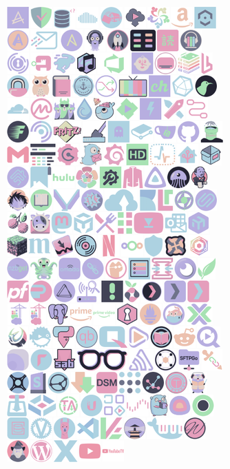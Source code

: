 <a href="https://raw.githubusercontent.com/Jas-SinghFSU/homepage-catppuccin/main/catppuccin_icons/actual.png"><img src="https://raw.githubusercontent.com/Jas-SinghFSU/homepage-catppuccin/main/catppuccin_icons/actual.png" alt="3cx" height="50"></a>     <a href="https://raw.githubusercontent.com/Jas-SinghFSU/homepage-catppuccin/main/catppuccin_icons/adguardhome.png"><img src="https://raw.githubusercontent.com/Jas-SinghFSU/homepage-catppuccin/main/catppuccin_icons/adguardhome.png" alt="3cx" height="50"></a>     <a href="https://raw.githubusercontent.com/Jas-SinghFSU/homepage-catppuccin/main/catppuccin_icons/adminer.png"><img src="https://raw.githubusercontent.com/Jas-SinghFSU/homepage-catppuccin/main/catppuccin_icons/adminer.png" alt="3cx" height="50"></a>     <a href="https://raw.githubusercontent.com/Jas-SinghFSU/homepage-catppuccin/main/catppuccin_icons/airsonic.png"><img src="https://raw.githubusercontent.com/Jas-SinghFSU/homepage-catppuccin/main/catppuccin_icons/airsonic.png" alt="3cx" height="50"></a>     <a href="https://raw.githubusercontent.com/Jas-SinghFSU/homepage-catppuccin/main/catppuccin_icons/alarmpi.png"><img src="https://raw.githubusercontent.com/Jas-SinghFSU/homepage-catppuccin/main/catppuccin_icons/alarmpi.png" alt="3cx" height="50"></a>     <a href="https://raw.githubusercontent.com/Jas-SinghFSU/homepage-catppuccin/main/catppuccin_icons/alltube.png"><img src="https://raw.githubusercontent.com/Jas-SinghFSU/homepage-catppuccin/main/catppuccin_icons/alltube.png" alt="3cx" height="50"></a>     <a href="https://raw.githubusercontent.com/Jas-SinghFSU/homepage-catppuccin/main/catppuccin_icons/alma.png"><img src="https://raw.githubusercontent.com/Jas-SinghFSU/homepage-catppuccin/main/catppuccin_icons/alma.png" alt="3cx" height="50"></a>     <a href="https://raw.githubusercontent.com/Jas-SinghFSU/homepage-catppuccin/main/catppuccin_icons/amazon.png"><img src="https://raw.githubusercontent.com/Jas-SinghFSU/homepage-catppuccin/main/catppuccin_icons/amazon.png" alt="3cx" height="50"></a>     <a href="https://raw.githubusercontent.com/Jas-SinghFSU/homepage-catppuccin/main/catppuccin_icons/amcrest.png"><img src="https://raw.githubusercontent.com/Jas-SinghFSU/homepage-catppuccin/main/catppuccin_icons/amcrest.png" alt="3cx" height="50"></a>     <a href="https://raw.githubusercontent.com/Jas-SinghFSU/homepage-catppuccin/main/catppuccin_icons/ampache.png"><img src="https://raw.githubusercontent.com/Jas-SinghFSU/homepage-catppuccin/main/catppuccin_icons/ampache.png" alt="3cx" height="50"></a>     <a href="https://raw.githubusercontent.com/Jas-SinghFSU/homepage-catppuccin/main/catppuccin_icons/anonaddy.png"><img src="https://raw.githubusercontent.com/Jas-SinghFSU/homepage-catppuccin/main/catppuccin_icons/anonaddy.png" alt="3cx" height="50"></a>     <a href="https://raw.githubusercontent.com/Jas-SinghFSU/homepage-catppuccin/main/catppuccin_icons/ansible.png"><img src="https://raw.githubusercontent.com/Jas-SinghFSU/homepage-catppuccin/main/catppuccin_icons/ansible.png" alt="3cx" height="50"></a>     <a href="https://raw.githubusercontent.com/Jas-SinghFSU/homepage-catppuccin/main/catppuccin_icons/argocd.png"><img src="https://raw.githubusercontent.com/Jas-SinghFSU/homepage-catppuccin/main/catppuccin_icons/argocd.png" alt="3cx" height="50"></a>     <a href="https://raw.githubusercontent.com/Jas-SinghFSU/homepage-catppuccin/main/catppuccin_icons/ariang.png"><img src="https://raw.githubusercontent.com/Jas-SinghFSU/homepage-catppuccin/main/catppuccin_icons/ariang.png" alt="3cx" height="50"></a>     <a href="https://raw.githubusercontent.com/Jas-SinghFSU/homepage-catppuccin/main/catppuccin_icons/assetgrid.png"><img src="https://raw.githubusercontent.com/Jas-SinghFSU/homepage-catppuccin/main/catppuccin_icons/assetgrid.png" alt="3cx" height="50"></a>     <a href="https://raw.githubusercontent.com/Jas-SinghFSU/homepage-catppuccin/main/catppuccin_icons/atsumeru.png"><img src="https://raw.githubusercontent.com/Jas-SinghFSU/homepage-catppuccin/main/catppuccin_icons/atsumeru.png" alt="3cx" height="50"></a>     <a href="https://raw.githubusercontent.com/Jas-SinghFSU/homepage-catppuccin/main/catppuccin_icons/audiobookshelf.png"><img src="https://raw.githubusercontent.com/Jas-SinghFSU/homepage-catppuccin/main/catppuccin_icons/audiobookshelf.png" alt="3cx" height="50"></a>     <a href="https://raw.githubusercontent.com/Jas-SinghFSU/homepage-catppuccin/main/catppuccin_icons/authelia.png"><img src="https://raw.githubusercontent.com/Jas-SinghFSU/homepage-catppuccin/main/catppuccin_icons/authelia.png" alt="3cx" height="50"></a>     <a href="https://raw.githubusercontent.com/Jas-SinghFSU/homepage-catppuccin/main/catppuccin_icons/authentik.png"><img src="https://raw.githubusercontent.com/Jas-SinghFSU/homepage-catppuccin/main/catppuccin_icons/authentik.png" alt="3cx" height="50"></a>     <a href="https://raw.githubusercontent.com/Jas-SinghFSU/homepage-catppuccin/main/catppuccin_icons/autobrr.png"><img src="https://raw.githubusercontent.com/Jas-SinghFSU/homepage-catppuccin/main/catppuccin_icons/autobrr.png" alt="3cx" height="50"></a>     <a href="https://raw.githubusercontent.com/Jas-SinghFSU/homepage-catppuccin/main/catppuccin_icons/azuracast.png"><img src="https://raw.githubusercontent.com/Jas-SinghFSU/homepage-catppuccin/main/catppuccin_icons/azuracast.png" alt="3cx" height="50"></a>     <a href="https://raw.githubusercontent.com/Jas-SinghFSU/homepage-catppuccin/main/catppuccin_icons/azuredevops.png"><img src="https://raw.githubusercontent.com/Jas-SinghFSU/homepage-catppuccin/main/catppuccin_icons/azuredevops.png" alt="3cx" height="50"></a>     <a href="https://raw.githubusercontent.com/Jas-SinghFSU/homepage-catppuccin/main/catppuccin_icons/babybuddy.png"><img src="https://raw.githubusercontent.com/Jas-SinghFSU/homepage-catppuccin/main/catppuccin_icons/babybuddy.png" alt="3cx" height="50"></a>     <a href="https://raw.githubusercontent.com/Jas-SinghFSU/homepage-catppuccin/main/catppuccin_icons/bazarr.png"><img src="https://raw.githubusercontent.com/Jas-SinghFSU/homepage-catppuccin/main/catppuccin_icons/bazarr.png" alt="3cx" height="50"></a>     <a href="https://raw.githubusercontent.com/Jas-SinghFSU/homepage-catppuccin/main/catppuccin_icons/bookstack.png"><img src="https://raw.githubusercontent.com/Jas-SinghFSU/homepage-catppuccin/main/catppuccin_icons/bookstack.png" alt="3cx" height="50"></a>     <a href="https://raw.githubusercontent.com/Jas-SinghFSU/homepage-catppuccin/main/catppuccin_icons/browserless.png"><img src="https://raw.githubusercontent.com/Jas-SinghFSU/homepage-catppuccin/main/catppuccin_icons/browserless.png" alt="3cx" height="50"></a>     <a href="https://raw.githubusercontent.com/Jas-SinghFSU/homepage-catppuccin/main/catppuccin_icons/caddy.png"><img src="https://raw.githubusercontent.com/Jas-SinghFSU/homepage-catppuccin/main/catppuccin_icons/caddy.png" alt="3cx" height="50"></a>     <a href="https://raw.githubusercontent.com/Jas-SinghFSU/homepage-catppuccin/main/catppuccin_icons/cadvisor.png"><img src="https://raw.githubusercontent.com/Jas-SinghFSU/homepage-catppuccin/main/catppuccin_icons/cadvisor.png" alt="3cx" height="50"></a>     <a href="https://raw.githubusercontent.com/Jas-SinghFSU/homepage-catppuccin/main/catppuccin_icons/calibreweb.png"><img src="https://raw.githubusercontent.com/Jas-SinghFSU/homepage-catppuccin/main/catppuccin_icons/calibreweb.png" alt="3cx" height="50"></a>     <a href="https://raw.githubusercontent.com/Jas-SinghFSU/homepage-catppuccin/main/catppuccin_icons/cert-manager.png"><img src="https://raw.githubusercontent.com/Jas-SinghFSU/homepage-catppuccin/main/catppuccin_icons/cert-manager.png" alt="3cx" height="50"></a>     <a href="https://raw.githubusercontent.com/Jas-SinghFSU/homepage-catppuccin/main/catppuccin_icons/changedetection.png"><img src="https://raw.githubusercontent.com/Jas-SinghFSU/homepage-catppuccin/main/catppuccin_icons/changedetection.png" alt="3cx" height="50"></a>     <a href="https://raw.githubusercontent.com/Jas-SinghFSU/homepage-catppuccin/main/catppuccin_icons/channels.png"><img src="https://raw.githubusercontent.com/Jas-SinghFSU/homepage-catppuccin/main/catppuccin_icons/channels.png" alt="3cx" height="50"></a>     <a href="https://raw.githubusercontent.com/Jas-SinghFSU/homepage-catppuccin/main/catppuccin_icons/chevereto.png"><img src="https://raw.githubusercontent.com/Jas-SinghFSU/homepage-catppuccin/main/catppuccin_icons/chevereto.png" alt="3cx" height="50"></a>     <a href="https://raw.githubusercontent.com/Jas-SinghFSU/homepage-catppuccin/main/catppuccin_icons/chronograf.png"><img src="https://raw.githubusercontent.com/Jas-SinghFSU/homepage-catppuccin/main/catppuccin_icons/chronograf.png" alt="3cx" height="50"></a>     <a href="https://raw.githubusercontent.com/Jas-SinghFSU/homepage-catppuccin/main/catppuccin_icons/cinny.png"><img src="https://raw.githubusercontent.com/Jas-SinghFSU/homepage-catppuccin/main/catppuccin_icons/cinny.png" alt="3cx" height="50"></a>     <a href="https://raw.githubusercontent.com/Jas-SinghFSU/homepage-catppuccin/main/catppuccin_icons/cloudflare.png"><img src="https://raw.githubusercontent.com/Jas-SinghFSU/homepage-catppuccin/main/catppuccin_icons/cloudflare.png" alt="3cx" height="50"></a>     <a href="https://raw.githubusercontent.com/Jas-SinghFSU/homepage-catppuccin/main/catppuccin_icons/coinmarketcap.png"><img src="https://raw.githubusercontent.com/Jas-SinghFSU/homepage-catppuccin/main/catppuccin_icons/coinmarketcap.png" alt="3cx" height="50"></a>     <a href="https://raw.githubusercontent.com/Jas-SinghFSU/homepage-catppuccin/main/catppuccin_icons/crowdsec.png"><img src="https://raw.githubusercontent.com/Jas-SinghFSU/homepage-catppuccin/main/catppuccin_icons/crowdsec.png" alt="3cx" height="50"></a>     <a href="https://raw.githubusercontent.com/Jas-SinghFSU/homepage-catppuccin/main/catppuccin_icons/deluge.png"><img src="https://raw.githubusercontent.com/Jas-SinghFSU/homepage-catppuccin/main/catppuccin_icons/deluge.png" alt="3cx" height="50"></a>     <a href="https://raw.githubusercontent.com/Jas-SinghFSU/homepage-catppuccin/main/catppuccin_icons/diun.png"><img src="https://raw.githubusercontent.com/Jas-SinghFSU/homepage-catppuccin/main/catppuccin_icons/diun.png" alt="3cx" height="50"></a>     <a href="https://raw.githubusercontent.com/Jas-SinghFSU/homepage-catppuccin/main/catppuccin_icons/emby.png"><img src="https://raw.githubusercontent.com/Jas-SinghFSU/homepage-catppuccin/main/catppuccin_icons/emby.png" alt="3cx" height="50"></a>     <a href="https://raw.githubusercontent.com/Jas-SinghFSU/homepage-catppuccin/main/catppuccin_icons/evcc.png"><img src="https://raw.githubusercontent.com/Jas-SinghFSU/homepage-catppuccin/main/catppuccin_icons/evcc.png" alt="3cx" height="50"></a>     <a href="https://raw.githubusercontent.com/Jas-SinghFSU/homepage-catppuccin/main/catppuccin_icons/excalidraw.png"><img src="https://raw.githubusercontent.com/Jas-SinghFSU/homepage-catppuccin/main/catppuccin_icons/excalidraw.png" alt="3cx" height="50"></a>     <a href="https://raw.githubusercontent.com/Jas-SinghFSU/homepage-catppuccin/main/catppuccin_icons/fileflows.png"><img src="https://raw.githubusercontent.com/Jas-SinghFSU/homepage-catppuccin/main/catppuccin_icons/fileflows.png" alt="3cx" height="50"></a>     <a href="https://raw.githubusercontent.com/Jas-SinghFSU/homepage-catppuccin/main/catppuccin_icons/flood.png"><img src="https://raw.githubusercontent.com/Jas-SinghFSU/homepage-catppuccin/main/catppuccin_icons/flood.png" alt="3cx" height="50"></a>     <a href="https://raw.githubusercontent.com/Jas-SinghFSU/homepage-catppuccin/main/catppuccin_icons/freshrss.png"><img src="https://raw.githubusercontent.com/Jas-SinghFSU/homepage-catppuccin/main/catppuccin_icons/freshrss.png" alt="3cx" height="50"></a>     <a href="https://raw.githubusercontent.com/Jas-SinghFSU/homepage-catppuccin/main/catppuccin_icons/fritz.png"><img src="https://raw.githubusercontent.com/Jas-SinghFSU/homepage-catppuccin/main/catppuccin_icons/fritz.png" alt="3cx" height="50"></a>     <a href="https://raw.githubusercontent.com/Jas-SinghFSU/homepage-catppuccin/main/catppuccin_icons/gamedig.png"><img src="https://raw.githubusercontent.com/Jas-SinghFSU/homepage-catppuccin/main/catppuccin_icons/gamedig.png" alt="3cx" height="50"></a>     <a href="https://raw.githubusercontent.com/Jas-SinghFSU/homepage-catppuccin/main/catppuccin_icons/ghostfolio.png"><img src="https://raw.githubusercontent.com/Jas-SinghFSU/homepage-catppuccin/main/catppuccin_icons/ghostfolio.png" alt="3cx" height="50"></a>     <a href="https://raw.githubusercontent.com/Jas-SinghFSU/homepage-catppuccin/main/catppuccin_icons/gitbook.png"><img src="https://raw.githubusercontent.com/Jas-SinghFSU/homepage-catppuccin/main/catppuccin_icons/gitbook.png" alt="3cx" height="50"></a>     <a href="https://raw.githubusercontent.com/Jas-SinghFSU/homepage-catppuccin/main/catppuccin_icons/gitea.png"><img src="https://raw.githubusercontent.com/Jas-SinghFSU/homepage-catppuccin/main/catppuccin_icons/gitea.png" alt="3cx" height="50"></a>     <a href="https://raw.githubusercontent.com/Jas-SinghFSU/homepage-catppuccin/main/catppuccin_icons/github.png"><img src="https://raw.githubusercontent.com/Jas-SinghFSU/homepage-catppuccin/main/catppuccin_icons/github.png" alt="3cx" height="50"></a>     <a href="https://raw.githubusercontent.com/Jas-SinghFSU/homepage-catppuccin/main/catppuccin_icons/gluetun.png"><img src="https://raw.githubusercontent.com/Jas-SinghFSU/homepage-catppuccin/main/catppuccin_icons/gluetun.png" alt="3cx" height="50"></a>     <a href="https://raw.githubusercontent.com/Jas-SinghFSU/homepage-catppuccin/main/catppuccin_icons/gmail.png"><img src="https://raw.githubusercontent.com/Jas-SinghFSU/homepage-catppuccin/main/catppuccin_icons/gmail.png" alt="3cx" height="50"></a>     <a href="https://raw.githubusercontent.com/Jas-SinghFSU/homepage-catppuccin/main/catppuccin_icons/goaccess.png"><img src="https://raw.githubusercontent.com/Jas-SinghFSU/homepage-catppuccin/main/catppuccin_icons/goaccess.png" alt="3cx" height="50"></a>     <a href="https://raw.githubusercontent.com/Jas-SinghFSU/homepage-catppuccin/main/catppuccin_icons/gogs.png"><img src="https://raw.githubusercontent.com/Jas-SinghFSU/homepage-catppuccin/main/catppuccin_icons/gogs.png" alt="3cx" height="50"></a>     <a href="https://raw.githubusercontent.com/Jas-SinghFSU/homepage-catppuccin/main/catppuccin_icons/gotify.png"><img src="https://raw.githubusercontent.com/Jas-SinghFSU/homepage-catppuccin/main/catppuccin_icons/gotify.png" alt="3cx" height="50"></a>     <a href="https://raw.githubusercontent.com/Jas-SinghFSU/homepage-catppuccin/main/catppuccin_icons/grafana.png"><img src="https://raw.githubusercontent.com/Jas-SinghFSU/homepage-catppuccin/main/catppuccin_icons/grafana.png" alt="3cx" height="50"></a>     <a href="https://raw.githubusercontent.com/Jas-SinghFSU/homepage-catppuccin/main/catppuccin_icons/hdhomerun.png"><img src="https://raw.githubusercontent.com/Jas-SinghFSU/homepage-catppuccin/main/catppuccin_icons/hdhomerun.png" alt="3cx" height="50"></a>     <a href="https://raw.githubusercontent.com/Jas-SinghFSU/homepage-catppuccin/main/catppuccin_icons/healthchecks.png"><img src="https://raw.githubusercontent.com/Jas-SinghFSU/homepage-catppuccin/main/catppuccin_icons/healthchecks.png" alt="3cx" height="50"></a>     <a href="https://raw.githubusercontent.com/Jas-SinghFSU/homepage-catppuccin/main/catppuccin_icons/homeassistant.png"><img src="https://raw.githubusercontent.com/Jas-SinghFSU/homepage-catppuccin/main/catppuccin_icons/homeassistant.png" alt="3cx" height="50"></a>     <a href="https://raw.githubusercontent.com/Jas-SinghFSU/homepage-catppuccin/main/catppuccin_icons/homebox.png"><img src="https://raw.githubusercontent.com/Jas-SinghFSU/homepage-catppuccin/main/catppuccin_icons/homebox.png" alt="3cx" height="50"></a>     <a href="https://raw.githubusercontent.com/Jas-SinghFSU/homepage-catppuccin/main/catppuccin_icons/homebridge.png"><img src="https://raw.githubusercontent.com/Jas-SinghFSU/homepage-catppuccin/main/catppuccin_icons/homebridge.png" alt="3cx" height="50"></a>     <a href="https://raw.githubusercontent.com/Jas-SinghFSU/homepage-catppuccin/main/catppuccin_icons/homepage.png"><img src="https://raw.githubusercontent.com/Jas-SinghFSU/homepage-catppuccin/main/catppuccin_icons/homepage.png" alt="3cx" height="50"></a>     <a href="https://raw.githubusercontent.com/Jas-SinghFSU/homepage-catppuccin/main/catppuccin_icons/hulu.png"><img src="https://raw.githubusercontent.com/Jas-SinghFSU/homepage-catppuccin/main/catppuccin_icons/hulu.png" alt="3cx" height="50"></a>     <a href="https://raw.githubusercontent.com/Jas-SinghFSU/homepage-catppuccin/main/catppuccin_icons/immich.png"><img src="https://raw.githubusercontent.com/Jas-SinghFSU/homepage-catppuccin/main/catppuccin_icons/immich.png" alt="3cx" height="50"></a>     <a href="https://raw.githubusercontent.com/Jas-SinghFSU/homepage-catppuccin/main/catppuccin_icons/ittools.png"><img src="https://raw.githubusercontent.com/Jas-SinghFSU/homepage-catppuccin/main/catppuccin_icons/ittools.png" alt="3cx" height="50"></a>     <a href="https://raw.githubusercontent.com/Jas-SinghFSU/homepage-catppuccin/main/catppuccin_icons/jackett.png"><img src="https://raw.githubusercontent.com/Jas-SinghFSU/homepage-catppuccin/main/catppuccin_icons/jackett.png" alt="3cx" height="50"></a>     <a href="https://raw.githubusercontent.com/Jas-SinghFSU/homepage-catppuccin/main/catppuccin_icons/jellyfin.png"><img src="https://raw.githubusercontent.com/Jas-SinghFSU/homepage-catppuccin/main/catppuccin_icons/jellyfin.png" alt="3cx" height="50"></a>     <a href="https://raw.githubusercontent.com/Jas-SinghFSU/homepage-catppuccin/main/catppuccin_icons/jellyseerr.png"><img src="https://raw.githubusercontent.com/Jas-SinghFSU/homepage-catppuccin/main/catppuccin_icons/jellyseerr.png" alt="3cx" height="50"></a>     <a href="https://raw.githubusercontent.com/Jas-SinghFSU/homepage-catppuccin/main/catppuccin_icons/jenkins.png"><img src="https://raw.githubusercontent.com/Jas-SinghFSU/homepage-catppuccin/main/catppuccin_icons/jenkins.png" alt="3cx" height="50"></a>     <a href="https://raw.githubusercontent.com/Jas-SinghFSU/homepage-catppuccin/main/catppuccin_icons/kaizoku.png"><img src="https://raw.githubusercontent.com/Jas-SinghFSU/homepage-catppuccin/main/catppuccin_icons/kaizoku.png" alt="3cx" height="50"></a>     <a href="https://raw.githubusercontent.com/Jas-SinghFSU/homepage-catppuccin/main/catppuccin_icons/kavita.png"><img src="https://raw.githubusercontent.com/Jas-SinghFSU/homepage-catppuccin/main/catppuccin_icons/kavita.png" alt="3cx" height="50"></a>     <a href="https://raw.githubusercontent.com/Jas-SinghFSU/homepage-catppuccin/main/catppuccin_icons/klipper.png"><img src="https://raw.githubusercontent.com/Jas-SinghFSU/homepage-catppuccin/main/catppuccin_icons/klipper.png" alt="3cx" height="50"></a>     <a href="https://raw.githubusercontent.com/Jas-SinghFSU/homepage-catppuccin/main/catppuccin_icons/komga.png"><img src="https://raw.githubusercontent.com/Jas-SinghFSU/homepage-catppuccin/main/catppuccin_icons/komga.png" alt="3cx" height="50"></a>     <a href="https://raw.githubusercontent.com/Jas-SinghFSU/homepage-catppuccin/main/catppuccin_icons/kopia.png"><img src="https://raw.githubusercontent.com/Jas-SinghFSU/homepage-catppuccin/main/catppuccin_icons/kopia.png" alt="3cx" height="50"></a>     <a href="https://raw.githubusercontent.com/Jas-SinghFSU/homepage-catppuccin/main/catppuccin_icons/kutt.png"><img src="https://raw.githubusercontent.com/Jas-SinghFSU/homepage-catppuccin/main/catppuccin_icons/kutt.png" alt="3cx" height="50"></a>     <a href="https://raw.githubusercontent.com/Jas-SinghFSU/homepage-catppuccin/main/catppuccin_icons/libreddit.png"><img src="https://raw.githubusercontent.com/Jas-SinghFSU/homepage-catppuccin/main/catppuccin_icons/libreddit.png" alt="3cx" height="50"></a>     <a href="https://raw.githubusercontent.com/Jas-SinghFSU/homepage-catppuccin/main/catppuccin_icons/lidarr.png"><img src="https://raw.githubusercontent.com/Jas-SinghFSU/homepage-catppuccin/main/catppuccin_icons/lidarr.png" alt="3cx" height="50"></a>     <a href="https://raw.githubusercontent.com/Jas-SinghFSU/homepage-catppuccin/main/catppuccin_icons/linkding.png"><img src="https://raw.githubusercontent.com/Jas-SinghFSU/homepage-catppuccin/main/catppuccin_icons/linkding.png" alt="3cx" height="50"></a>     <a href="https://raw.githubusercontent.com/Jas-SinghFSU/homepage-catppuccin/main/catppuccin_icons/lychee.png"><img src="https://raw.githubusercontent.com/Jas-SinghFSU/homepage-catppuccin/main/catppuccin_icons/lychee.png" alt="3cx" height="50"></a>     <a href="https://raw.githubusercontent.com/Jas-SinghFSU/homepage-catppuccin/main/catppuccin_icons/mailcow.png"><img src="https://raw.githubusercontent.com/Jas-SinghFSU/homepage-catppuccin/main/catppuccin_icons/mailcow.png" alt="3cx" height="50"></a>     <a href="https://raw.githubusercontent.com/Jas-SinghFSU/homepage-catppuccin/main/catppuccin_icons/mastodon.png"><img src="https://raw.githubusercontent.com/Jas-SinghFSU/homepage-catppuccin/main/catppuccin_icons/mastodon.png" alt="3cx" height="50"></a>     <a href="https://raw.githubusercontent.com/Jas-SinghFSU/homepage-catppuccin/main/catppuccin_icons/maxroll.png"><img src="https://raw.githubusercontent.com/Jas-SinghFSU/homepage-catppuccin/main/catppuccin_icons/maxroll.png" alt="3cx" height="50"></a>     <a href="https://raw.githubusercontent.com/Jas-SinghFSU/homepage-catppuccin/main/catppuccin_icons/mealie.png"><img src="https://raw.githubusercontent.com/Jas-SinghFSU/homepage-catppuccin/main/catppuccin_icons/mealie.png" alt="3cx" height="50"></a>     <a href="https://raw.githubusercontent.com/Jas-SinghFSU/homepage-catppuccin/main/catppuccin_icons/medusa.png"><img src="https://raw.githubusercontent.com/Jas-SinghFSU/homepage-catppuccin/main/catppuccin_icons/medusa.png" alt="3cx" height="50"></a>     <a href="https://raw.githubusercontent.com/Jas-SinghFSU/homepage-catppuccin/main/catppuccin_icons/metube.png"><img src="https://raw.githubusercontent.com/Jas-SinghFSU/homepage-catppuccin/main/catppuccin_icons/metube.png" alt="3cx" height="50"></a>     <a href="https://raw.githubusercontent.com/Jas-SinghFSU/homepage-catppuccin/main/catppuccin_icons/microsoftoutlook.png"><img src="https://raw.githubusercontent.com/Jas-SinghFSU/homepage-catppuccin/main/catppuccin_icons/microsoftoutlook.png" alt="3cx" height="50"></a>     <a href="https://raw.githubusercontent.com/Jas-SinghFSU/homepage-catppuccin/main/catppuccin_icons/mikrotik.png"><img src="https://raw.githubusercontent.com/Jas-SinghFSU/homepage-catppuccin/main/catppuccin_icons/mikrotik.png" alt="3cx" height="50"></a>     <a href="https://raw.githubusercontent.com/Jas-SinghFSU/homepage-catppuccin/main/catppuccin_icons/minecraft.png"><img src="https://raw.githubusercontent.com/Jas-SinghFSU/homepage-catppuccin/main/catppuccin_icons/minecraft.png" alt="3cx" height="50"></a>     <a href="https://raw.githubusercontent.com/Jas-SinghFSU/homepage-catppuccin/main/catppuccin_icons/miniflux.png"><img src="https://raw.githubusercontent.com/Jas-SinghFSU/homepage-catppuccin/main/catppuccin_icons/miniflux.png" alt="3cx" height="50"></a>     <a href="https://raw.githubusercontent.com/Jas-SinghFSU/homepage-catppuccin/main/catppuccin_icons/mylar.png"><img src="https://raw.githubusercontent.com/Jas-SinghFSU/homepage-catppuccin/main/catppuccin_icons/mylar.png" alt="3cx" height="50"></a>     <a href="https://raw.githubusercontent.com/Jas-SinghFSU/homepage-catppuccin/main/catppuccin_icons/navidrome.png"><img src="https://raw.githubusercontent.com/Jas-SinghFSU/homepage-catppuccin/main/catppuccin_icons/navidrome.png" alt="3cx" height="50"></a>     <a href="https://raw.githubusercontent.com/Jas-SinghFSU/homepage-catppuccin/main/catppuccin_icons/netflix.png"><img src="https://raw.githubusercontent.com/Jas-SinghFSU/homepage-catppuccin/main/catppuccin_icons/netflix.png" alt="3cx" height="50"></a>     <a href="https://raw.githubusercontent.com/Jas-SinghFSU/homepage-catppuccin/main/catppuccin_icons/nextcloud.png"><img src="https://raw.githubusercontent.com/Jas-SinghFSU/homepage-catppuccin/main/catppuccin_icons/nextcloud.png" alt="3cx" height="50"></a>     <a href="https://raw.githubusercontent.com/Jas-SinghFSU/homepage-catppuccin/main/catppuccin_icons/nextdns.png"><img src="https://raw.githubusercontent.com/Jas-SinghFSU/homepage-catppuccin/main/catppuccin_icons/nextdns.png" alt="3cx" height="50"></a>     <a href="https://raw.githubusercontent.com/Jas-SinghFSU/homepage-catppuccin/main/catppuccin_icons/nexusmods.png"><img src="https://raw.githubusercontent.com/Jas-SinghFSU/homepage-catppuccin/main/catppuccin_icons/nexusmods.png" alt="3cx" height="50"></a>     <a href="https://raw.githubusercontent.com/Jas-SinghFSU/homepage-catppuccin/main/catppuccin_icons/nginxproxymanager.png"><img src="https://raw.githubusercontent.com/Jas-SinghFSU/homepage-catppuccin/main/catppuccin_icons/nginxproxymanager.png" alt="3cx" height="50"></a>     <a href="https://raw.githubusercontent.com/Jas-SinghFSU/homepage-catppuccin/main/catppuccin_icons/nzbget.png"><img src="https://raw.githubusercontent.com/Jas-SinghFSU/homepage-catppuccin/main/catppuccin_icons/nzbget.png" alt="3cx" height="50"></a>     <a href="https://raw.githubusercontent.com/Jas-SinghFSU/homepage-catppuccin/main/catppuccin_icons/octoprint.png"><img src="https://raw.githubusercontent.com/Jas-SinghFSU/homepage-catppuccin/main/catppuccin_icons/octoprint.png" alt="3cx" height="50"></a>     <a href="https://raw.githubusercontent.com/Jas-SinghFSU/homepage-catppuccin/main/catppuccin_icons/omada.png"><img src="https://raw.githubusercontent.com/Jas-SinghFSU/homepage-catppuccin/main/catppuccin_icons/omada.png" alt="3cx" height="50"></a>     <a href="https://raw.githubusercontent.com/Jas-SinghFSU/homepage-catppuccin/main/catppuccin_icons/ombi.png"><img src="https://raw.githubusercontent.com/Jas-SinghFSU/homepage-catppuccin/main/catppuccin_icons/ombi.png" alt="3cx" height="50"></a>     <a href="https://raw.githubusercontent.com/Jas-SinghFSU/homepage-catppuccin/main/catppuccin_icons/opengist.png"><img src="https://raw.githubusercontent.com/Jas-SinghFSU/homepage-catppuccin/main/catppuccin_icons/opengist.png" alt="3cx" height="50"></a>     <a href="https://raw.githubusercontent.com/Jas-SinghFSU/homepage-catppuccin/main/catppuccin_icons/openmediavault.png"><img src="https://raw.githubusercontent.com/Jas-SinghFSU/homepage-catppuccin/main/catppuccin_icons/openmediavault.png" alt="3cx" height="50"></a>     <a href="https://raw.githubusercontent.com/Jas-SinghFSU/homepage-catppuccin/main/catppuccin_icons/opnsense.png"><img src="https://raw.githubusercontent.com/Jas-SinghFSU/homepage-catppuccin/main/catppuccin_icons/opnsense.png" alt="3cx" height="50"></a>     <a href="https://raw.githubusercontent.com/Jas-SinghFSU/homepage-catppuccin/main/catppuccin_icons/overseerr.png"><img src="https://raw.githubusercontent.com/Jas-SinghFSU/homepage-catppuccin/main/catppuccin_icons/overseerr.png" alt="3cx" height="50"></a>     <a href="https://raw.githubusercontent.com/Jas-SinghFSU/homepage-catppuccin/main/catppuccin_icons/paperlessngx.png"><img src="https://raw.githubusercontent.com/Jas-SinghFSU/homepage-catppuccin/main/catppuccin_icons/paperlessngx.png" alt="3cx" height="50"></a>     <a href="https://raw.githubusercontent.com/Jas-SinghFSU/homepage-catppuccin/main/catppuccin_icons/pfsense.png"><img src="https://raw.githubusercontent.com/Jas-SinghFSU/homepage-catppuccin/main/catppuccin_icons/pfsense.png" alt="3cx" height="50"></a>     <a href="https://raw.githubusercontent.com/Jas-SinghFSU/homepage-catppuccin/main/catppuccin_icons/photonix.png"><img src="https://raw.githubusercontent.com/Jas-SinghFSU/homepage-catppuccin/main/catppuccin_icons/photonix.png" alt="3cx" height="50"></a>     <a href="https://raw.githubusercontent.com/Jas-SinghFSU/homepage-catppuccin/main/catppuccin_icons/photoprism.png"><img src="https://raw.githubusercontent.com/Jas-SinghFSU/homepage-catppuccin/main/catppuccin_icons/photoprism.png" alt="3cx" height="50"></a>     <a href="https://raw.githubusercontent.com/Jas-SinghFSU/homepage-catppuccin/main/catppuccin_icons/pialert.png"><img src="https://raw.githubusercontent.com/Jas-SinghFSU/homepage-catppuccin/main/catppuccin_icons/pialert.png" alt="3cx" height="50"></a>     <a href="https://raw.githubusercontent.com/Jas-SinghFSU/homepage-catppuccin/main/catppuccin_icons/picsur.png"><img src="https://raw.githubusercontent.com/Jas-SinghFSU/homepage-catppuccin/main/catppuccin_icons/picsur.png" alt="3cx" height="50"></a>     <a href="https://raw.githubusercontent.com/Jas-SinghFSU/homepage-catppuccin/main/catppuccin_icons/pihole.png"><img src="https://raw.githubusercontent.com/Jas-SinghFSU/homepage-catppuccin/main/catppuccin_icons/pihole.png" alt="3cx" height="50"></a>     <a href="https://raw.githubusercontent.com/Jas-SinghFSU/homepage-catppuccin/main/catppuccin_icons/plex.png"><img src="https://raw.githubusercontent.com/Jas-SinghFSU/homepage-catppuccin/main/catppuccin_icons/plex.png" alt="3cx" height="50"></a>     <a href="https://raw.githubusercontent.com/Jas-SinghFSU/homepage-catppuccin/main/catppuccin_icons/plex2.png"><img src="https://raw.githubusercontent.com/Jas-SinghFSU/homepage-catppuccin/main/catppuccin_icons/plex2.png" alt="3cx" height="50"></a>     <a href="https://raw.githubusercontent.com/Jas-SinghFSU/homepage-catppuccin/main/catppuccin_icons/plex3.png"><img src="https://raw.githubusercontent.com/Jas-SinghFSU/homepage-catppuccin/main/catppuccin_icons/plex3.png" alt="3cx" height="50"></a>     <a href="https://raw.githubusercontent.com/Jas-SinghFSU/homepage-catppuccin/main/catppuccin_icons/portainer.png"><img src="https://raw.githubusercontent.com/Jas-SinghFSU/homepage-catppuccin/main/catppuccin_icons/portainer.png" alt="3cx" height="50"></a>     <a href="https://raw.githubusercontent.com/Jas-SinghFSU/homepage-catppuccin/main/catppuccin_icons/portainer2.png"><img src="https://raw.githubusercontent.com/Jas-SinghFSU/homepage-catppuccin/main/catppuccin_icons/portainer2.png" alt="3cx" height="50"></a>     <a href="https://raw.githubusercontent.com/Jas-SinghFSU/homepage-catppuccin/main/catppuccin_icons/postgresql.png"><img src="https://raw.githubusercontent.com/Jas-SinghFSU/homepage-catppuccin/main/catppuccin_icons/postgresql.png" alt="3cx" height="50"></a>     <a href="https://raw.githubusercontent.com/Jas-SinghFSU/homepage-catppuccin/main/catppuccin_icons/prime.png"><img src="https://raw.githubusercontent.com/Jas-SinghFSU/homepage-catppuccin/main/catppuccin_icons/prime.png" alt="3cx" height="50"></a>     <a href="https://raw.githubusercontent.com/Jas-SinghFSU/homepage-catppuccin/main/catppuccin_icons/primevideo.png"><img src="https://raw.githubusercontent.com/Jas-SinghFSU/homepage-catppuccin/main/catppuccin_icons/primevideo.png" alt="3cx" height="50"></a>     <a href="https://raw.githubusercontent.com/Jas-SinghFSU/homepage-catppuccin/main/catppuccin_icons/privatebin.png"><img src="https://raw.githubusercontent.com/Jas-SinghFSU/homepage-catppuccin/main/catppuccin_icons/privatebin.png" alt="3cx" height="50"></a>     <a href="https://raw.githubusercontent.com/Jas-SinghFSU/homepage-catppuccin/main/catppuccin_icons/prometheus.png"><img src="https://raw.githubusercontent.com/Jas-SinghFSU/homepage-catppuccin/main/catppuccin_icons/prometheus.png" alt="3cx" height="50"></a>     <a href="https://raw.githubusercontent.com/Jas-SinghFSU/homepage-catppuccin/main/catppuccin_icons/prowlarr.png"><img src="https://raw.githubusercontent.com/Jas-SinghFSU/homepage-catppuccin/main/catppuccin_icons/prowlarr.png" alt="3cx" height="50"></a>     <a href="https://raw.githubusercontent.com/Jas-SinghFSU/homepage-catppuccin/main/catppuccin_icons/proxmox.png"><img src="https://raw.githubusercontent.com/Jas-SinghFSU/homepage-catppuccin/main/catppuccin_icons/proxmox.png" alt="3cx" height="50"></a>     <a href="https://raw.githubusercontent.com/Jas-SinghFSU/homepage-catppuccin/main/catppuccin_icons/pterodactyl.png"><img src="https://raw.githubusercontent.com/Jas-SinghFSU/homepage-catppuccin/main/catppuccin_icons/pterodactyl.png" alt="3cx" height="50"></a>     <a href="https://raw.githubusercontent.com/Jas-SinghFSU/homepage-catppuccin/main/catppuccin_icons/pufferpanel.png"><img src="https://raw.githubusercontent.com/Jas-SinghFSU/homepage-catppuccin/main/catppuccin_icons/pufferpanel.png" alt="3cx" height="50"></a>     <a href="https://raw.githubusercontent.com/Jas-SinghFSU/homepage-catppuccin/main/catppuccin_icons/pyload.png"><img src="https://raw.githubusercontent.com/Jas-SinghFSU/homepage-catppuccin/main/catppuccin_icons/pyload.png" alt="3cx" height="50"></a>     <a href="https://raw.githubusercontent.com/Jas-SinghFSU/homepage-catppuccin/main/catppuccin_icons/qbittorrent.png"><img src="https://raw.githubusercontent.com/Jas-SinghFSU/homepage-catppuccin/main/catppuccin_icons/qbittorrent.png" alt="3cx" height="50"></a>     <a href="https://raw.githubusercontent.com/Jas-SinghFSU/homepage-catppuccin/main/catppuccin_icons/qnap.png"><img src="https://raw.githubusercontent.com/Jas-SinghFSU/homepage-catppuccin/main/catppuccin_icons/qnap.png" alt="3cx" height="50"></a>     <a href="https://raw.githubusercontent.com/Jas-SinghFSU/homepage-catppuccin/main/catppuccin_icons/radarr.png"><img src="https://raw.githubusercontent.com/Jas-SinghFSU/homepage-catppuccin/main/catppuccin_icons/radarr.png" alt="3cx" height="50"></a>     <a href="https://raw.githubusercontent.com/Jas-SinghFSU/homepage-catppuccin/main/catppuccin_icons/readarr.png"><img src="https://raw.githubusercontent.com/Jas-SinghFSU/homepage-catppuccin/main/catppuccin_icons/readarr.png" alt="3cx" height="50"></a>     <a href="https://raw.githubusercontent.com/Jas-SinghFSU/homepage-catppuccin/main/catppuccin_icons/reddit.png"><img src="https://raw.githubusercontent.com/Jas-SinghFSU/homepage-catppuccin/main/catppuccin_icons/reddit.png" alt="3cx" height="50"></a>     <a href="https://raw.githubusercontent.com/Jas-SinghFSU/homepage-catppuccin/main/catppuccin_icons/requestrr.png"><img src="https://raw.githubusercontent.com/Jas-SinghFSU/homepage-catppuccin/main/catppuccin_icons/requestrr.png" alt="3cx" height="50"></a>     <a href="https://raw.githubusercontent.com/Jas-SinghFSU/homepage-catppuccin/main/catppuccin_icons/rsshub.png"><img src="https://raw.githubusercontent.com/Jas-SinghFSU/homepage-catppuccin/main/catppuccin_icons/rsshub.png" alt="3cx" height="50"></a>     <a href="https://raw.githubusercontent.com/Jas-SinghFSU/homepage-catppuccin/main/catppuccin_icons/rutorrent.png"><img src="https://raw.githubusercontent.com/Jas-SinghFSU/homepage-catppuccin/main/catppuccin_icons/rutorrent.png" alt="3cx" height="50"></a>     <a href="https://raw.githubusercontent.com/Jas-SinghFSU/homepage-catppuccin/main/catppuccin_icons/sabnzbd.png"><img src="https://raw.githubusercontent.com/Jas-SinghFSU/homepage-catppuccin/main/catppuccin_icons/sabnzbd.png" alt="3cx" height="50"></a>     <a href="https://raw.githubusercontent.com/Jas-SinghFSU/homepage-catppuccin/main/catppuccin_icons/scrutiny.png"><img src="https://raw.githubusercontent.com/Jas-SinghFSU/homepage-catppuccin/main/catppuccin_icons/scrutiny.png" alt="3cx" height="50"></a>     <a href="https://raw.githubusercontent.com/Jas-SinghFSU/homepage-catppuccin/main/catppuccin_icons/sentry.png"><img src="https://raw.githubusercontent.com/Jas-SinghFSU/homepage-catppuccin/main/catppuccin_icons/sentry.png" alt="3cx" height="50"></a>     <a href="https://raw.githubusercontent.com/Jas-SinghFSU/homepage-catppuccin/main/catppuccin_icons/servarr.png"><img src="https://raw.githubusercontent.com/Jas-SinghFSU/homepage-catppuccin/main/catppuccin_icons/servarr.png" alt="3cx" height="50"></a>     <a href="https://raw.githubusercontent.com/Jas-SinghFSU/homepage-catppuccin/main/catppuccin_icons/sftpgo.png"><img src="https://raw.githubusercontent.com/Jas-SinghFSU/homepage-catppuccin/main/catppuccin_icons/sftpgo.png" alt="3cx" height="50"></a>     <a href="https://raw.githubusercontent.com/Jas-SinghFSU/homepage-catppuccin/main/catppuccin_icons/shlink.png"><img src="https://raw.githubusercontent.com/Jas-SinghFSU/homepage-catppuccin/main/catppuccin_icons/shlink.png" alt="3cx" height="50"></a>     <a href="https://raw.githubusercontent.com/Jas-SinghFSU/homepage-catppuccin/main/catppuccin_icons/sonarr.png"><img src="https://raw.githubusercontent.com/Jas-SinghFSU/homepage-catppuccin/main/catppuccin_icons/sonarr.png" alt="3cx" height="50"></a>     <a href="https://raw.githubusercontent.com/Jas-SinghFSU/homepage-catppuccin/main/catppuccin_icons/stirlingpdf.png"><img src="https://raw.githubusercontent.com/Jas-SinghFSU/homepage-catppuccin/main/catppuccin_icons/stirlingpdf.png" alt="3cx" height="50"></a>     <a href="https://raw.githubusercontent.com/Jas-SinghFSU/homepage-catppuccin/main/catppuccin_icons/syncthing.png"><img src="https://raw.githubusercontent.com/Jas-SinghFSU/homepage-catppuccin/main/catppuccin_icons/syncthing.png" alt="3cx" height="50"></a>     <a href="https://raw.githubusercontent.com/Jas-SinghFSU/homepage-catppuccin/main/catppuccin_icons/synologydownloadstation.png"><img src="https://raw.githubusercontent.com/Jas-SinghFSU/homepage-catppuccin/main/catppuccin_icons/synologydownloadstation.png" alt="3cx" height="50"></a>     <a href="https://raw.githubusercontent.com/Jas-SinghFSU/homepage-catppuccin/main/catppuccin_icons/synologydsm.png"><img src="https://raw.githubusercontent.com/Jas-SinghFSU/homepage-catppuccin/main/catppuccin_icons/synologydsm.png" alt="3cx" height="50"></a>     <a href="https://raw.githubusercontent.com/Jas-SinghFSU/homepage-catppuccin/main/catppuccin_icons/tailscale.png"><img src="https://raw.githubusercontent.com/Jas-SinghFSU/homepage-catppuccin/main/catppuccin_icons/tailscale.png" alt="3cx" height="50"></a>     <a href="https://raw.githubusercontent.com/Jas-SinghFSU/homepage-catppuccin/main/catppuccin_icons/tatulli.png"><img src="https://raw.githubusercontent.com/Jas-SinghFSU/homepage-catppuccin/main/catppuccin_icons/tatulli.png" alt="3cx" height="50"></a>     <a href="https://raw.githubusercontent.com/Jas-SinghFSU/homepage-catppuccin/main/catppuccin_icons/tdarr.png"><img src="https://raw.githubusercontent.com/Jas-SinghFSU/homepage-catppuccin/main/catppuccin_icons/tdarr.png" alt="3cx" height="50"></a>     <a href="https://raw.githubusercontent.com/Jas-SinghFSU/homepage-catppuccin/main/catppuccin_icons/traefik.png"><img src="https://raw.githubusercontent.com/Jas-SinghFSU/homepage-catppuccin/main/catppuccin_icons/traefik.png" alt="3cx" height="50"></a>     <a href="https://raw.githubusercontent.com/Jas-SinghFSU/homepage-catppuccin/main/catppuccin_icons/transmission.png"><img src="https://raw.githubusercontent.com/Jas-SinghFSU/homepage-catppuccin/main/catppuccin_icons/transmission.png" alt="3cx" height="50"></a>     <a href="https://raw.githubusercontent.com/Jas-SinghFSU/homepage-catppuccin/main/catppuccin_icons/truenas.png"><img src="https://raw.githubusercontent.com/Jas-SinghFSU/homepage-catppuccin/main/catppuccin_icons/truenas.png" alt="3cx" height="50"></a>     <a href="https://raw.githubusercontent.com/Jas-SinghFSU/homepage-catppuccin/main/catppuccin_icons/tubearchivist.png"><img src="https://raw.githubusercontent.com/Jas-SinghFSU/homepage-catppuccin/main/catppuccin_icons/tubearchivist.png" alt="3cx" height="50"></a>     <a href="https://raw.githubusercontent.com/Jas-SinghFSU/homepage-catppuccin/main/catppuccin_icons/ubiquiti.png"><img src="https://raw.githubusercontent.com/Jas-SinghFSU/homepage-catppuccin/main/catppuccin_icons/ubiquiti.png" alt="3cx" height="50"></a>     <a href="https://raw.githubusercontent.com/Jas-SinghFSU/homepage-catppuccin/main/catppuccin_icons/unmanic.png"><img src="https://raw.githubusercontent.com/Jas-SinghFSU/homepage-catppuccin/main/catppuccin_icons/unmanic.png" alt="3cx" height="50"></a>     <a href="https://raw.githubusercontent.com/Jas-SinghFSU/homepage-catppuccin/main/catppuccin_icons/unraid.png"><img src="https://raw.githubusercontent.com/Jas-SinghFSU/homepage-catppuccin/main/catppuccin_icons/unraid.png" alt="3cx" height="50"></a>     <a href="https://raw.githubusercontent.com/Jas-SinghFSU/homepage-catppuccin/main/catppuccin_icons/upsnap.png"><img src="https://raw.githubusercontent.com/Jas-SinghFSU/homepage-catppuccin/main/catppuccin_icons/upsnap.png" alt="3cx" height="50"></a>     <a href="https://raw.githubusercontent.com/Jas-SinghFSU/homepage-catppuccin/main/catppuccin_icons/uptime-kuma.png"><img src="https://raw.githubusercontent.com/Jas-SinghFSU/homepage-catppuccin/main/catppuccin_icons/uptime-kuma.png" alt="3cx" height="50"></a>     <a href="https://raw.githubusercontent.com/Jas-SinghFSU/homepage-catppuccin/main/catppuccin_icons/uptimerobot.png"><img src="https://raw.githubusercontent.com/Jas-SinghFSU/homepage-catppuccin/main/catppuccin_icons/uptimerobot.png" alt="3cx" height="50"></a>     <a href="https://raw.githubusercontent.com/Jas-SinghFSU/homepage-catppuccin/main/catppuccin_icons/urbackup.png"><img src="https://raw.githubusercontent.com/Jas-SinghFSU/homepage-catppuccin/main/catppuccin_icons/urbackup.png" alt="3cx" height="50"></a>     <a href="https://raw.githubusercontent.com/Jas-SinghFSU/homepage-catppuccin/main/catppuccin_icons/vaultwarden.png"><img src="https://raw.githubusercontent.com/Jas-SinghFSU/homepage-catppuccin/main/catppuccin_icons/vaultwarden.png" alt="3cx" height="50"></a>     <a href="https://raw.githubusercontent.com/Jas-SinghFSU/homepage-catppuccin/main/catppuccin_icons/vikunja.png"><img src="https://raw.githubusercontent.com/Jas-SinghFSU/homepage-catppuccin/main/catppuccin_icons/vikunja.png" alt="3cx" height="50"></a>     <a href="https://raw.githubusercontent.com/Jas-SinghFSU/homepage-catppuccin/main/catppuccin_icons/vscode.png"><img src="https://raw.githubusercontent.com/Jas-SinghFSU/homepage-catppuccin/main/catppuccin_icons/vscode.png" alt="3cx" height="50"></a>     <a href="https://raw.githubusercontent.com/Jas-SinghFSU/homepage-catppuccin/main/catppuccin_icons/vuetorrent.png"><img src="https://raw.githubusercontent.com/Jas-SinghFSU/homepage-catppuccin/main/catppuccin_icons/vuetorrent.png" alt="3cx" height="50"></a>     <a href="https://raw.githubusercontent.com/Jas-SinghFSU/homepage-catppuccin/main/catppuccin_icons/watchtower.png"><img src="https://raw.githubusercontent.com/Jas-SinghFSU/homepage-catppuccin/main/catppuccin_icons/watchtower.png" alt="3cx" height="50"></a>     <a href="https://raw.githubusercontent.com/Jas-SinghFSU/homepage-catppuccin/main/catppuccin_icons/whatsupdocker.png"><img src="https://raw.githubusercontent.com/Jas-SinghFSU/homepage-catppuccin/main/catppuccin_icons/whatsupdocker.png" alt="3cx" height="50"></a>     <a href="https://raw.githubusercontent.com/Jas-SinghFSU/homepage-catppuccin/main/catppuccin_icons/whisparr.png"><img src="https://raw.githubusercontent.com/Jas-SinghFSU/homepage-catppuccin/main/catppuccin_icons/whisparr.png" alt="3cx" height="50"></a>     <a href="https://raw.githubusercontent.com/Jas-SinghFSU/homepage-catppuccin/main/catppuccin_icons/wizarr.png"><img src="https://raw.githubusercontent.com/Jas-SinghFSU/homepage-catppuccin/main/catppuccin_icons/wizarr.png" alt="3cx" height="50"></a>     <a href="https://raw.githubusercontent.com/Jas-SinghFSU/homepage-catppuccin/main/catppuccin_icons/wordpress.png"><img src="https://raw.githubusercontent.com/Jas-SinghFSU/homepage-catppuccin/main/catppuccin_icons/wordpress.png" alt="3cx" height="50"></a>     <a href="https://raw.githubusercontent.com/Jas-SinghFSU/homepage-catppuccin/main/catppuccin_icons/xteve.png"><img src="https://raw.githubusercontent.com/Jas-SinghFSU/homepage-catppuccin/main/catppuccin_icons/xteve.png" alt="3cx" height="50"></a>     <a href="https://raw.githubusercontent.com/Jas-SinghFSU/homepage-catppuccin/main/catppuccin_icons/youtube.png"><img src="https://raw.githubusercontent.com/Jas-SinghFSU/homepage-catppuccin/main/catppuccin_icons/youtube.png" alt="3cx" height="50"></a>     <a href="https://raw.githubusercontent.com/Jas-SinghFSU/homepage-catppuccin/main/catppuccin_icons/youtubetv.png"><img src="https://raw.githubusercontent.com/Jas-SinghFSU/homepage-catppuccin/main/catppuccin_icons/youtubetv.png" alt="3cx" height="50"></a>
